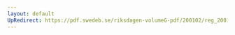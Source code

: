 ```yaml
---
layout: default
UpRedirect: https://pdf.swedeb.se/riksdagen-volumeG-pdf/200102/reg_200102/reg_200102_0115.pdf
---
```

